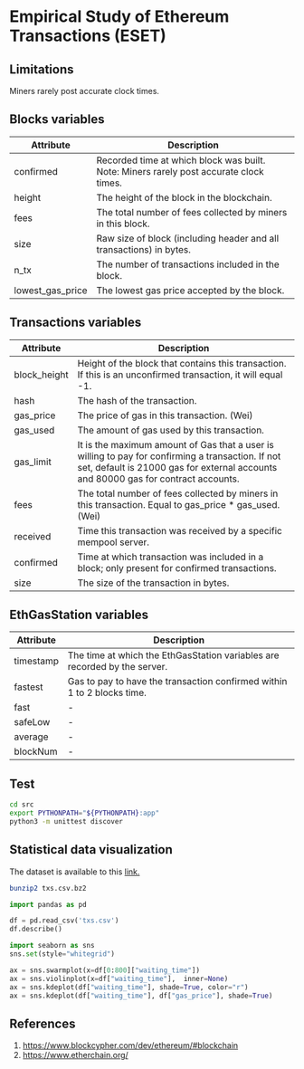 # Empirical Study of Ethereum Transactions (ESET)

## Limitations

Miners rarely post accurate clock times.

## Blocks variables

| Attribute	 | Description |
| ------------- | ------------- |
| confirmed | Recorded time at which block was built. Note: Miners rarely post accurate clock times. |
| height  | The height of the block in the blockchain.  |
| fees  | The total number of fees collected by miners in this block.  |
| size | Raw size of block (including header and all transactions) in bytes. |
| n_tx | The number of transactions included in the block. |
| lowest_gas_price |  The lowest gas price accepted by the block. |

## Transactions variables

| Attribute	 | Description |
| ------------- | ------------- |
| block_height  | Height of the block that contains this transaction. If this is an unconfirmed transaction, it will equal -1.  |
| hash  | The hash of the transaction. |
| gas_price | The price of gas in this transaction. (Wei) |
| gas_used | The amount of gas used by this transaction. |
| gas_limit | It is the maximum amount of Gas that a user is willing to pay for confirming a transaction. If not set, default is 21000 gas for external accounts and 80000 gas for contract accounts. |
| fees | The total number of fees collected by miners in this transaction. Equal to gas_price * gas_used. (Wei) |
| received | Time this transaction was received by a specific mempool server. |
| confirmed | Time at which transaction was included in a block; only present for confirmed transactions. |
| size | The size of the transaction in bytes. |

## EthGasStation variables

| Attribute	 | Description |
| ------------- | ------------- |
| timestamp | The time at which the EthGasStation variables are recorded by the server. |
| fastest | Gas to pay to have the transaction confirmed within 1 to 2 blocks time. |
| fast | - |
| safeLow | - |
| average | - |
| blockNum | - |

## Test

```bash 
cd src
export PYTHONPATH="${PYTHONPATH}:app"
python3 -m unittest discover
```

## Statistical data visualization

The dataset is available to this <a href="https://www.dropbox.com/sh/r26h69swgyz9z75/AADeFqXchK5jqLjBzfKjeCsDa?dl=0">link</link>.

```bash
bunzip2 txs.csv.bz2
```

```python 
import pandas as pd

df = pd.read_csv('txs.csv')
df.describe()

import seaborn as sns
sns.set(style="whitegrid")

ax = sns.swarmplot(x=df[0:800]["waiting_time"])
ax = sns.violinplot(x=df["waiting_time"],  inner=None) 
ax = sns.kdeplot(df["waiting_time"], shade=True, color="r")
ax = sns.kdeplot(df["waiting_time"], df["gas_price"], shade=True)
```

## References

1. https://www.blockcypher.com/dev/ethereum/#blockchain
2. https://www.etherchain.org/
